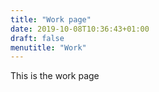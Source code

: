 ```yaml
---
title: "Work page"
date: 2019-10-08T10:36:43+01:00
draft: false
menutitle: "Work"
---
```


This is the work page

